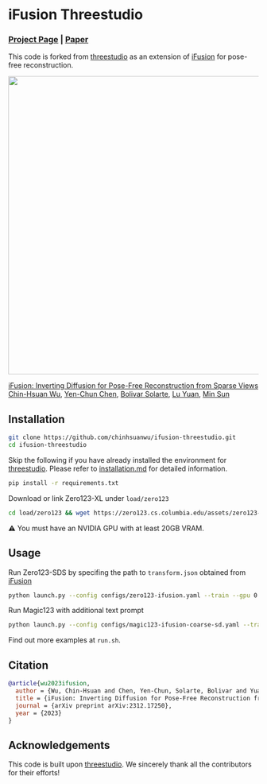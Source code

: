 # iFusion Threestudio

### [Project Page](https://chinhsuanwu.github.io/ifusion) | [Paper](https://arxiv.org/abs/2312.17250)

This code is forked from [threestudio](https://github.com/threestudio-project/threestudio) as an extension of [iFusion](https://github.com/chinhsuanwu/ifusion) for pose-free reconstruction.

<img src="https://github.com/chinhsuanwu/ifusion/assets/67839539/d90bb4a3-f6a6-4121-995f-833c3350c302" width=600><br>

[iFusion: Inverting Diffusion for Pose-Free Reconstruction from Sparse Views]() <br>[Chin-Hsuan Wu](https://chinhsuanwu.github.io),
[Yen-Chun Chen](https://www.microsoft.com/en-us/research/people/yenche/),
[Bolivar Solarte](https://enriquesolarte.github.io/),
[Lu Yuan](https://www.microsoft.com/en-us/research/people/luyuan/),
[Min Sun](https://aliensunmin.github.io/)<br>

## Installation

```bash
git clone https://github.com/chinhsuanwu/ifusion-threestudio.git
cd ifusion-threestudio
```

Skip the following if you have already installed the environment for [threestudio](https://github.com/threestudio-project/threestudio). Please refer to [installation.md](https://github.com/threestudio-project/threestudio/blob/main/docs/installation.md) for detailed information.

```bash
pip install -r requirements.txt
```

Download or link Zero123-XL under `load/zero123`
```bash
cd load/zero123 && wget https://zero123.cs.columbia.edu/assets/zero123-xl.ckpt
```

⚠️ You must have an NVIDIA GPU with at least 20GB VRAM.

## Usage

Run Zero123-SDS by specifing the path to `transform.json` obtained from [iFusion](https://github.com/chinhsuanwu/ifusion)
```bash
python launch.py --config configs/zero123-ifusion.yaml --train --gpu 0 data.transform_fp=path_to_transform.json
```

Run Magic123 with additional text prompt
```bash
python launch.py --config configs/magic123-ifusion-coarse-sd.yaml --train --gpu 0 data.transform_fp=path_to_transform.json system.prompt_processor.prompt="text"
```
Find out more examples at `run.sh`.

## Citation

```bibtex
@article{wu2023ifusion,
  author = {Wu, Chin-Hsuan and Chen, Yen-Chun, Solarte, Bolivar and Yuan, Lu and Sun, Min},
  title = {iFusion: Inverting Diffusion for Pose-Free Reconstruction from Sparse Views},
  journal = {arXiv preprint arXiv:2312.17250},
  year = {2023}
}
```

## Acknowledgements
This code is built upon [threestudio](https://github.com/threestudio-project/threestudio). We sincerely thank all the contributors for their efforts!